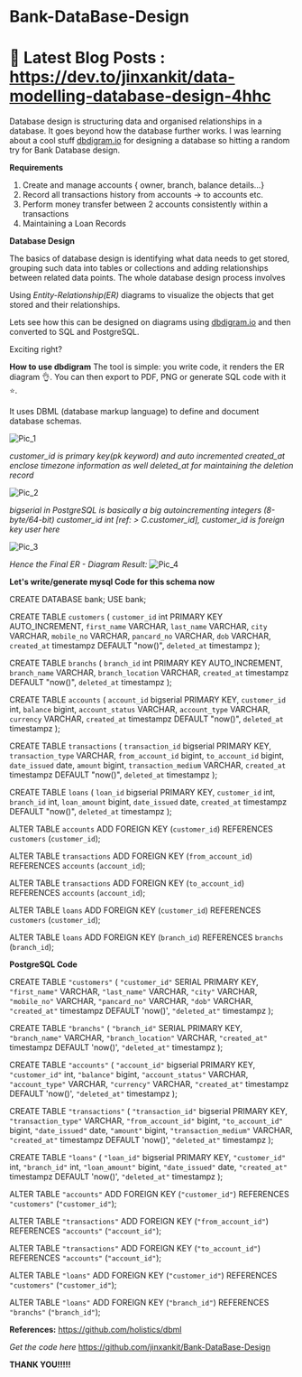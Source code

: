 # Bank-DataBase-Design
# 📩 Latest Blog Posts : https://dev.to/jinxankit/data-modelling-database-design-4hhc
Database design is structuring data and organised relationships in a database. It goes beyond how the database further works.
I was learning about a cool stuff [dbdigram.io](https://dbdiagram.io) for designing a database so hitting a random try for Bank Database design. 

**Requirements**
1. Create and manage accounts { owner, branch, balance details...}
2. Record all transactions history from accounts -> to accounts etc.
3. Perform money transfer between 2 accounts consistently within a transactions
4. Maintaining a Loan Records

**Database Design**

The basics of database design is identifying what data needs to get stored, grouping such data into tables or collections and adding relationships between related data points. The whole database design process involves

Using *Entity-Relationship(ER)* diagrams to visualize the objects that get stored and their relationships.

Lets see how this can be designed on diagrams using [dbdigram.io](https://dbdiagram.io) and then converted to SQL and PostgreSQL. 

Exciting right?


**How to use dbdigram**
The tool is simple: you write code, it renders the ER diagram 👌. You can then export to PDF, PNG or generate SQL code with it ⭐️.

It uses DBML (database markup language) to define and document database schemas.



![Pic_1](https://dev-to-uploads.s3.amazonaws.com/uploads/articles/17gpz0f1eu92te908dab.png)

*customer_id is primary key(pk keyword) and auto incremented*
*created_at enclose timezone information as well*
*deleted_at for maintaining the deletion record*

![Pic_2](https://dev-to-uploads.s3.amazonaws.com/uploads/articles/a0z80gmdhev8ccsnt3av.png)

*bigserial in PostgreSQL is basically a big autoincrementing integers (8-byte/64-bit)*
*customer_id int [ref: > C.customer_id], customer_id is foreign key user here*

![Pic_3](https://dev-to-uploads.s3.amazonaws.com/uploads/articles/0ssvjfm3l68w41vq6ir4.png)

*Hence the Final ER - Diagram Result:*
![Pic_4](https://dev-to-uploads.s3.amazonaws.com/uploads/articles/nrmnjjkfmauguzmq8525.png)

**Let's write/generate mysql Code for this schema now**

CREATE DATABASE bank;
USE bank;

CREATE TABLE `customers` (
  `customer_id` int PRIMARY KEY AUTO_INCREMENT,
  `first_name` VARCHAR,
  `last_name` VARCHAR,
  `city` VARCHAR,
  `mobile_no` VARCHAR,
  `pancard_no` VARCHAR,
  `dob` VARCHAR,
  `created_at` timestampz DEFAULT "now()",
  `deleted_at` timestampz
);

CREATE TABLE `branchs` (
  `branch_id` int PRIMARY KEY AUTO_INCREMENT,
  `branch_name` VARCHAR,
  `branch_location` VARCHAR,
  `created_at` timestampz DEFAULT "now()",
  `deleted_at` timestampz
);

CREATE TABLE `accounts` (
  `account_id` bigserial PRIMARY KEY,
  `customer_id` int,
  `balance` bigint,
  `account_status` VARCHAR,
  `account_type` VARCHAR,
  `currency` VARCHAR,
  `created_at` timestampz DEFAULT "now()",
  `deleted_at` timestampz
);

CREATE TABLE `transactions` (
  `transaction_id` bigserial PRIMARY KEY,
  `transaction_type` VARCHAR,
  `from_account_id` bigint,
  `to_account_id` bigint,
  `date_issued` date,
  `amount` bigint,
  `transaction_medium` VARCHAR,
  `created_at` timestampz DEFAULT "now()",
  `deleted_at` timestampz
);

CREATE TABLE `loans` (
  `loan_id` bigserial PRIMARY KEY,
  `customer_id` int,
  `branch_id` int,
  `loan_amount` bigint,
  `date_issued` date,
  `created_at` timestampz DEFAULT "now()",
  `deleted_at` timestampz
);

ALTER TABLE `accounts` ADD FOREIGN KEY (`customer_id`) REFERENCES `customers` (`customer_id`);

ALTER TABLE `transactions` ADD FOREIGN KEY (`from_account_id`) REFERENCES `accounts` (`account_id`);

ALTER TABLE `transactions` ADD FOREIGN KEY (`to_account_id`) REFERENCES `accounts` (`account_id`);

ALTER TABLE `loans` ADD FOREIGN KEY (`customer_id`) REFERENCES `customers` (`customer_id`);

ALTER TABLE `loans` ADD FOREIGN KEY (`branch_id`) REFERENCES `branchs` (`branch_id`);




**PostgreSQL Code**



CREATE TABLE `"customers"` (
  `"customer_id"` SERIAL PRIMARY KEY,
  `"first_name"` VARCHAR,
  `"last_name"` VARCHAR,
  `"city"` VARCHAR,
  `"mobile_no"` VARCHAR,
  `"pancard_no"` VARCHAR,
  `"dob"` VARCHAR,
  `"created_at"` timestampz DEFAULT 'now()',
  `"deleted_at"` timestampz
);

CREATE TABLE `"branchs"` (
  `"branch_id"` SERIAL PRIMARY KEY,
  `"branch_name"` VARCHAR,
  `"branch_location"` VARCHAR,
  `"created_at"` timestampz DEFAULT 'now()',
  `"deleted_at"` timestampz
);

CREATE TABLE `"accounts"` (
  `"account_id"` bigserial PRIMARY KEY,
  `"customer_id"` int,
  `"balance"` bigint,
  `"account_status"` VARCHAR,
  `"account_type"` VARCHAR,
  `"currency"` VARCHAR,
  `"created_at"` timestampz DEFAULT 'now()',
  `"deleted_at"` timestampz
);

CREATE TABLE `"transactions"` (
  `"transaction_id"` bigserial PRIMARY KEY,
  `"transaction_type"` VARCHAR,
  `"from_account_id"` bigint,
  `"to_account_id"` bigint,
  `"date_issued"` date,
  `"amount"` bigint,
  `"transaction_medium"` VARCHAR,
  `"created_at"` timestampz DEFAULT 'now()',
  `"deleted_at"` timestampz
);

CREATE TABLE `"loans"` (
  `"loan_id"` bigserial PRIMARY KEY,
  `"customer_id"` int,
  `"branch_id"` int,
  `"loan_amount"` bigint,
  `"date_issued"` date,
  `"created_at"` timestampz DEFAULT 'now()',
  `"deleted_at"` timestampz
);

ALTER TABLE `"accounts"` ADD FOREIGN KEY (`"customer_id"`) REFERENCES `"customers"` (`"customer_id"`);

ALTER TABLE `"transactions"` ADD FOREIGN KEY (`"from_account_id"`) REFERENCES `"accounts"` (`"account_id"`);

ALTER TABLE `"transactions"` ADD FOREIGN KEY (`"to_account_id"`) REFERENCES `"accounts"` (`"account_id"`);

ALTER TABLE `"loans"` ADD FOREIGN KEY (`"customer_id"`) REFERENCES `"customers"` (`"customer_id"`);

ALTER TABLE `"loans"` ADD FOREIGN KEY (`"branch_id"`) REFERENCES `"branchs"` (`"branch_id"`);



**References:**
https://github.com/holistics/dbml

*Get the code here*
https://github.com/jinxankit/Bank-DataBase-Design



**THANK YOU!!!!!**



